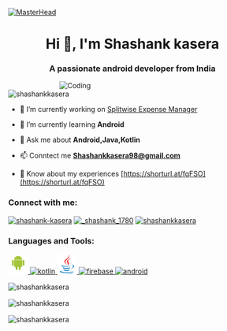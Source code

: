 [![MasterHead](https://1.bp.blogspot.com/-7A4WynwLsMw/XbBpCXG8fHI/AAAAAAAAMt4/uOa1bpLskYgrwGbllhSu2SDj_Mig8SXJQCLcBGAsYHQ/s1600/2000_600px.gif)](https://rishavchanda.io)


<h1 align="center">Hi 👋, I'm Shashank kasera</h1>
<h3 align="center">A passionate android developer from India</h3>
<img align="right" alt="Coding" width="400" src="https://cdn.dribbble.com/users/1162077/screenshots/3848914/programmer.gif")

<p align="left"> <img src="https://komarev.com/ghpvc/?username=shashankkasera&label=Profile%20views&color=0e75b6&style=flat" alt="shashankkasera" /> </p>

- 🔭 I’m currently working on [Splitwise Expense Manager](https://github.com/ShashankKasera/Splitwise-Expense-Manager)

- 🌱 I’m currently learning **Android**

- 💬 Ask me about **Android,Java,Kotlin**

- 📫 Conntect me **Shashankkasera98@gmail.com**

- 📄 Know about my experiences [https://shorturl.at/fqFSO](https://shorturl.at/fqFSO)

<h3 align="left">Connect with me:</h3>
<p align="left">
<a href="https://linkedin.com/in/shashank-kasera" target="blank"><img align="center" src="https://raw.githubusercontent.com/rahuldkjain/github-profile-readme-generator/master/src/images/icons/Social/linked-in-alt.svg" alt="shashank-kasera" height="30" width="40" /></a>
<a href="https://instagram.com/_shashank_1780" target="blank"><img align="center" src="https://raw.githubusercontent.com/rahuldkjain/github-profile-readme-generator/master/src/images/icons/Social/instagram.svg" alt="_shashank_1780" height="30" width="40" /></a>
<a href="https://www.leetcode.com/shashankkasera" target="blank"><img align="center" src="https://raw.githubusercontent.com/rahuldkjain/github-profile-readme-generator/master/src/images/icons/Social/leet-code.svg" alt="shashankkasera" height="30" width="40" /></a>
</p>

<h3 align="left">Languages and Tools:</h3>
<p align="left"> <a href="https://developer.android.com" target="_blank" rel="noreferrer"> <img src="https://raw.githubusercontent.com/devicons/devicon/master/icons/android/android-original-wordmark.svg" alt="android" width="40" height="40"/> </a> <a href="https://kotlinlang.org" target="_blank" rel="noreferrer"> <img src="https://www.vectorlogo.zone/logos/kotlinlang/kotlinlang-icon.svg" alt="kotlin" width="40" height="40"/> </a> <a href="https://www.java.com" target="_blank" rel="noreferrer"> <img src="https://raw.githubusercontent.com/devicons/devicon/master/icons/java/java-original.svg" alt="java" width="40" height="40"/> </a> <a href="https://firebase.google.com/" target="_blank" rel="noreferrer"> <img src="https://www.vectorlogo.zone/logos/firebase/firebase-icon.svg" alt="firebase" width="40" height="40"/> </a> <a href="https://developer.android.com" target="_blank" rel="noreferrer"> <img src="https://www.pinclipart.com/picdir/big/196-1967315_android-jetpack-for-developers-android-jetpack-logo-clipart.png" alt="android" width="40" height="40"/> </a>
</p>
<p><img align="center" src="https://github-readme-stats.vercel.app/api/top-langs?username=shashankkasera&show_icons=true&locale=en&layout=compact" alt="shashankkasera" /></p>

<p><img align="center" src="https://github-readme-stats.vercel.app/api?username=shashankkasera&show_icons=true&locale=en" alt="shashankkasera" /></p>

<p><img align="center" src="https://github-readme-streak-stats.herokuapp.com/?user=shashankkasera&" alt="shashankkasera" /></p>


